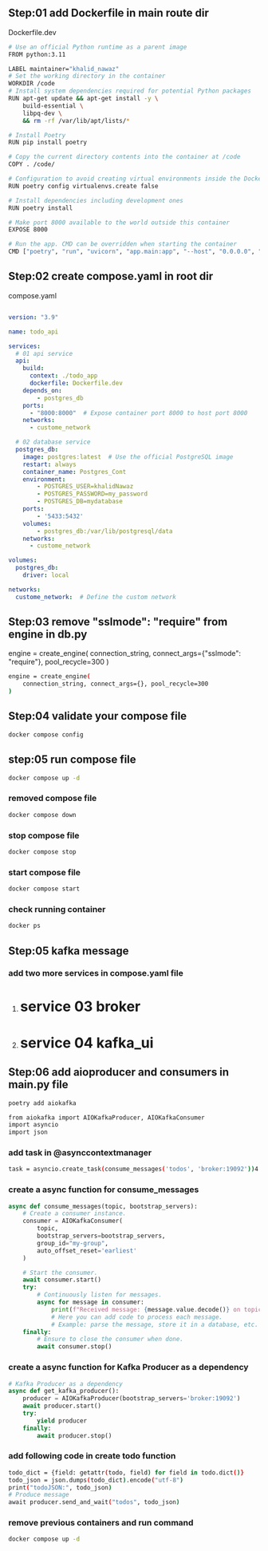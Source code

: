 ## Step:01 add Dockerfile in main route dir
Dockerfile.dev
```bash
# Use an official Python runtime as a parent image
FROM python:3.11

LABEL maintainer="khalid_nawaz"
# Set the working directory in the container
WORKDIR /code
# Install system dependencies required for potential Python packages
RUN apt-get update && apt-get install -y \
    build-essential \
    libpq-dev \
    && rm -rf /var/lib/apt/lists/*

# Install Poetry
RUN pip install poetry

# Copy the current directory contents into the container at /code
COPY . /code/

# Configuration to avoid creating virtual environments inside the Docker container
RUN poetry config virtualenvs.create false

# Install dependencies including development ones
RUN poetry install

# Make port 8000 available to the world outside this container
EXPOSE 8000

# Run the app. CMD can be overridden when starting the container
CMD ["poetry", "run", "uvicorn", "app.main:app", "--host", "0.0.0.0", "--reload"]
```
## Step:02 create compose.yaml in root dir
compose.yaml

```yaml

version: "3.9"

name: todo_api

services:
  # 01 api service
  api:
    build:
      context: ./todo_app
      dockerfile: Dockerfile.dev
    depends_on:
        - postgres_db
    ports:
      - "8000:8000"  # Expose container port 8000 to host port 8000  
    networks:
      - custome_network

  # 02 database service
  postgres_db:
    image: postgres:latest  # Use the official PostgreSQL image
    restart: always
    container_name: Postgres_Cont
    environment:
        - POSTGRES_USER=khalidNawaz
        - POSTGRES_PASSWORD=my_password
        - POSTGRES_DB=mydatabase
    ports:
        - '5433:5432'
    volumes:
        - postgres_db:/var/lib/postgresql/data
    networks:
      - custome_network

volumes:
  postgres_db:
    driver: local

networks:
  custome_network:  # Define the custom network
```

## Step:03 remove "sslmode": "require" from engine in db.py
engine = create_engine(
    connection_string, connect_args={"sslmode": "require"}, pool_recycle=300
)

```bash 
engine = create_engine(
    connection_string, connect_args={}, pool_recycle=300
)
```

## Step:04 validate your compose file
```bash 
docker compose config
```

## step:05 run compose file
```bash
docker compose up -d
```
### removed compose file
```bash
docker compose down
```
### stop compose file
```bash
docker compose stop
```
### start compose file 
```bash
docker compose start
```
### check running container
```bash
docker ps
```
## Step:05 kafka message
### add two more services in compose.yaml file
1. # service 03 broker
2. # service 04 kafka_ui


## Step:06 add aioproducer and consumers in main.py file
```bash 
poetry add aiokafka
```
```bash
from aiokafka import AIOKafkaProducer, AIOKafkaConsumer
import asyncio
import json
```

### add task in @asynccontextmanager
```bash
task = asyncio.create_task(consume_messages('todos', 'broker:19092'))4
```
### create a async function for consume_messages
```python
async def consume_messages(topic, bootstrap_servers):
    # Create a consumer instance.
    consumer = AIOKafkaConsumer(
        topic,
        bootstrap_servers=bootstrap_servers,
        group_id="my-group",
        auto_offset_reset='earliest'
    )

    # Start the consumer.
    await consumer.start()
    try:
        # Continuously listen for messages.
        async for message in consumer:
            print(f"Received message: {message.value.decode()} on topic {message.topic}")
            # Here you can add code to process each message.
            # Example: parse the message, store it in a database, etc.
    finally:
        # Ensure to close the consumer when done.
        await consumer.stop()
```
### create a async function for Kafka Producer as a dependency
```python 
# Kafka Producer as a dependency
async def get_kafka_producer():
    producer = AIOKafkaProducer(bootstrap_servers='broker:19092')
    await producer.start()
    try:
        yield producer
    finally:
        await producer.stop()
```
### add following code in create todo function
```bash
todo_dict = {field: getattr(todo, field) for field in todo.dict()}
todo_json = json.dumps(todo_dict).encode("utf-8")
print("todoJSON:", todo_json)
# Produce message
await producer.send_and_wait("todos", todo_json)
```
### remove previous containers and run command 
```bash
docker compose up -d
```

